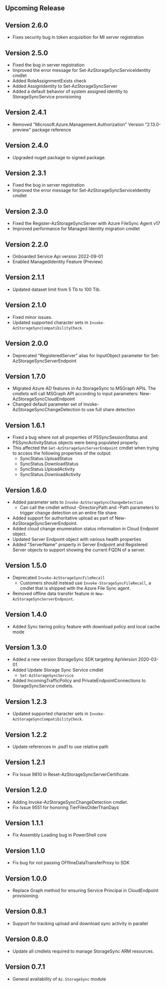 <!--
    Please leave this section at the top of the change log.

    Changes for the upcoming release should go under the section titled "Upcoming Release", and should adhere to the following format:

    ## Upcoming Release
    * Overview of change #1
        - Additional information about change #1
    * Overview of change #2
        - Additional information about change #2
        - Additional information about change #2
    * Overview of change #3
    * Overview of change #4
        - Additional information about change #4

    ## YYYY.MM.DD - Version X.Y.Z (Previous Release)
    * Overview of change #1
        - Additional information about change #1
-->
## Upcoming Release

## Version 2.6.0
* Fixes security bug in token acquisition for MI server registration

## Version 2.5.0
* Fixed the bug in server registration
* Improved the error message for Set-AzStorageSyncServiceIdentity cmdlet
* Added RoleAssignmentExists check
* Added AssignIdentity to Set-AzStorageSyncServer
* Added a default behavior of system assigned identity to StorageSyncService provisioning

## Version 2.4.1
* Removed "Microsoft.Azure.Management.Authorization" Version "2.13.0-preview" package reference

## Version 2.4.0
* Upgraded nuget package to signed package.

## Version 2.3.1
* Fixed the bug in server registration
* Improved the error message for Set-AzStorageSyncServiceIdentity cmdlet

## Version 2.3.0
* Fixed the Register-AzStorageSyncServer with Azure FileSync Agent v17
* Improved performance for Managed Identity migration cmdlet

## Version 2.2.0
* Onboarded Service Api version 2022-09-01
* Enabled ManagedIdentity Feature (Preview)
  
## Version 2.1.1
* Updated dataset limit from 5 Tb to 100 Tib.
  
## Version 2.1.0
* Fixed minor issues.
* Updated supported character sets in `Invoke-AzStorageSyncCompatibilityCheck`.

## Version 2.0.0
* Deprecated "RegisteredServer" alias for InputObject parameter for Set-AzStorageSyncServerEndpoint

## Version 1.7.0
* Migrated Azure AD features in Az.StorageSync to MSGraph APIs. The cmdlets will call MSGraph API according to input parameters: New-AzStorageSyncCloudEndpoint
* Changed default parameter set of Invoke-AzStorageSyncChangeDetection to use full share detection

## Version 1.6.1
* Fixed a bug where not all properties of PSSyncSessionStatus and PSSyncActivityStatus objects were being populated properly.
* This affected the `Get-AzStorageSyncServerEndpoint` cmdlet when trying to access the following properties of the output:
    - SyncStatus.UploadStatus
    - SyncStatus.DownloadStatus
    - SyncStatus.UploadActivity
    - SyncStatus.DownloadActivity

## Version 1.6.0
* Added parameter sets to `Invoke-AzStorageSyncChangeDetection`
    - Can call the cmdlet without -DirectoryPath and -Path parameters to trigger change detection on an entire file share
* Added support for authoritative upload as part of New-AzStorageSyncServerEndpoint.
* Added cloud change enumeration status information in Cloud Endpoint object.
* Updated Server Endpoint object with various health properties
* Added "ServerName" property in Server Endpoint and Registered Server objects to support showing the current FQDN of a server.

## Version 1.5.0
* Deprecated `Invoke-AzStorageSyncFileRecall`
    - Customers should instead use `Invoke-StorageSyncFileRecall`, a cmdlet that is shipped with the Azure File Sync agent.
* Removed offline data transfer feature in `New-AzStorageSyncServerEndpoint`.

## Version 1.4.0
* Added Sync tiering policy feature with download policy and local cache mode

## Version 1.3.0
* Added a new version StorageSync SDK targeting ApiVersion 2020-03-01
* Added Update Storage Sync Service cmdlet
    - `Set-AzStorageSyncService`
* Added IncomingTrafficPolicy and PrivateEndpointConnections to StorageSyncService cmdlets.

## Version 1.2.3
* Updated supported character sets in `Invoke-AzStorageSyncCompatibilityCheck`.

## Version 1.2.2
* Update references in .psd1 to use relative path

## Version 1.2.1

* Fix Issue 9810 in Reset-AzStorageSyncServerCertificate.

## Version 1.2.0
* Adding Invoke-AzStorageSyncChangeDetection cmdlet.
* Fix Issue 9551 for honoring TierFilesOlderThanDays

## Version 1.1.1
* Fix Assembly Loading bug in PowerShell core

## Version 1.1.0
* Fix bug for not passing OFflineDataTransferProxy to SDK

## Version 1.0.0
* Replace Graph method for ensuring Service Principal in CloudEndpoint provisioning.

## Version 0.8.1
* Support for tracking upload and download sync activity in parallel

## Version 0.8.0
* Update all cmdlets required to manage StorageSync ARM resources.

## Version 0.7.1
* General availability of `Az.StorageSync` module
